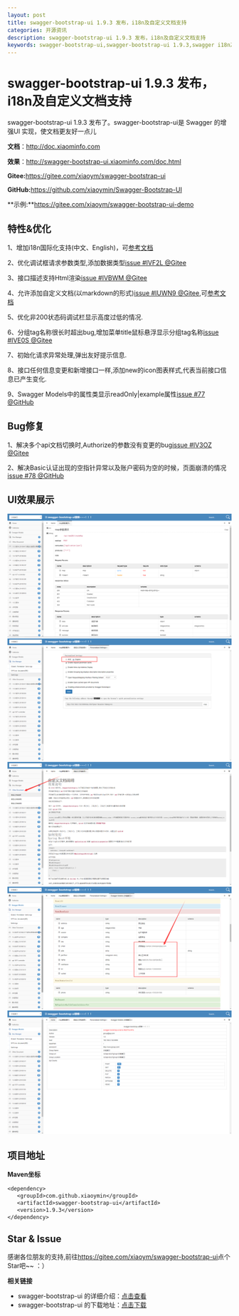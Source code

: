```yaml
---
layout: post
title: swagger-bootstrap-ui 1.9.3 发布，i18n及自定义文档支持
categories: 开源资讯
description: swagger-bootstrap-ui 1.9.3 发布，i18n及自定义文档支持
keywords: swagger-bootstrap-ui,swagger-bootstrap-ui 1.9.3,swagger i18n及自定义文档支持
---
```

# swagger-bootstrap-ui 1.9.3 发布，i18n及自定义文档支持

swagger-bootstrap-ui 1.9.3 发布了。swagger-bootstrap-ui是 Swagger 的增强UI 实现，使文档更友好一点儿

**文档**：http://doc.xiaominfo.com

**效果**：http://swagger-bootstrap-ui.xiaominfo.com/doc.html

**Gitee:**<https://gitee.com/xiaoym/swagger-bootstrap-ui>

**GitHub:**<https://github.com/xiaoymin/Swagger-Bootstrap-UI>

**示例:**https://gitee.com/xiaoym/swagger-bootstrap-ui-demo

## 特性&优化

1、增加i18n国际化支持(中文、English)，可[参考文档](http://doc.xiaominfo.com/guide/i18n.html)

2、优化调试框请求参数类型,添加数据类型[issue #IVF2L @Gitee](https://gitee.com/xiaoym/swagger-bootstrap-ui/issues/IVF2L)

3、接口描述支持Html渲染[issue #IVBWM @Gitee](https://gitee.com/xiaoym/swagger-bootstrap-ui/issues/IVBWM)

4、允许添加自定义文档(以markdown的形式)[issue #IUWN9 @Gitee](https://gitee.com/xiaoym/swagger-bootstrap-ui/issues/IUWN9),可[参考文档](http://doc.xiaominfo.com/guide/self-doc.html)

5、优化非200状态码调试栏显示高度过低的情况.

6、分组tag名称很长时超出bug,增加菜单title鼠标悬浮显示分组tag名称[issue #IVE0S @Gitee](https://gitee.com/xiaoym/swagger-bootstrap-ui/issues/IVE0S)

7、初始化请求异常处理,弹出友好提示信息.

8、接口任何信息变更和新增接口一样,添加new的icon图表样式,代表当前接口信息已产生变化.

9、Swagger Models中的属性类显示readOnly|example属性[issue #77 @GitHub](https://github.com/xiaoymin/Swagger-Bootstrap-UI/issues/77)

## Bug修复

1、解决多个api文档切换时,Authorize的参数没有变更的bug[issue #IV3OZ @Gitee](https://gitee.com/xiaoym/swagger-bootstrap-ui/issues/IV3OZ)

2、解决Basic认证出现的空指针异常以及账户密码为空的时候，页面崩溃的情况[issue #78 @GitHub](https://github.com/xiaoymin/Swagger-Bootstrap-UI/issues/78)

## UI效果展示

![header-json.png](/images/blog/swagger-bootstrap-ui-1.9.3-issue/1.png)
![](/images/blog/swagger-bootstrap-ui-1.9.3-issue/2.png)
![](/images/blog/swagger-bootstrap-ui-1.9.3-issue/3.png)
![](/images/blog/swagger-bootstrap-ui-1.9.3-issue/4.png)
![](/images/blog/swagger-bootstrap-ui-1.9.3-issue/5.png)

## 项目地址

**Maven坐标**

```
<dependency>
   <groupId>com.github.xiaoymin</groupId>
   <artifactId>swagger-bootstrap-ui</artifactId>
   <version>1.9.3</version>
</dependency>
```

## Star & Issue

感谢各位朋友的支持,前往<https://gitee.com/xiaoym/swagger-bootstrap-ui>点个Star吧~~ ：）

**相关链接**

- swagger-bootstrap-ui 的详细介绍：[点击查看](https://www.oschina.net/p/swagger-bootstrap-ui)
- swagger-bootstrap-ui 的下载地址：[点击下载](https://git.oschina.net/xiaoym/swagger-bootstrap-ui/releases)